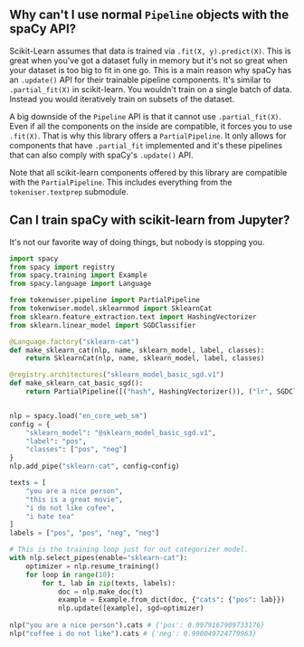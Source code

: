 ## Why can't I use normal `Pipeline` objects with the spaCy API? 

Scikit-Learn assumes that data is trained via `.fit(X, y).predict(X)`. This is great
when you've got a dataset fully in memory but it's not so great when your dataset is 
too big to fit in one go. This is a main reason why spaCy has an `.update()`
API for their trainable pipeline components. It's similar to `.partial_fit(X)` in 
scikit-learn. You wouldn't train on a single batch of data. Instead you would iteratively
train on subsets of the dataset. 

A big downside of the `Pipeline` API is that it cannot use `.partial_fit(X)`. 
Even if all the components on the inside are compatible, it forces you to use `.fit(X)`. 
That is why this library offers a `PartialPipeline`. It only allows for components that have `.partial_fit` 
implemented and it's these pipelines that can also comply with spaCy's `.update()`
API.

Note that all scikit-learn components offered by this library are compatible with
the `PartialPipeline`. This includes everything from the `tokeniser.textprep` submodule. 

## Can I train spaCy with scikit-learn from Jupyter? 

It's not our favorite way of doing things, but nobody is stopping you. 


```python
import spacy 
from spacy import registry
from spacy.training import Example
from spacy.language import Language

from tokenwiser.pipeline import PartialPipeline
from tokenwiser.model.sklearnmod import SklearnCat
from sklearn.feature_extraction.text import HashingVectorizer
from sklearn.linear_model import SGDClassifier

@Language.factory("sklearn-cat")
def make_sklearn_cat(nlp, name, sklearn_model, label, classes):
    return SklearnCat(nlp, name, sklearn_model, label, classes)

@registry.architectures("sklearn_model_basic_sgd.v1")
def make_sklearn_cat_basic_sgd():
    return PartialPipeline([("hash", HashingVectorizer()), ("lr", SGDClassifier(loss="log"))])


nlp = spacy.load("en_core_web_sm")
config = {
    "sklearn_model": "@sklearn_model_basic_sgd.v1", 
    "label": "pos", 
    "classes": ["pos", "neg"]
}
nlp.add_pipe("sklearn-cat", config=config)

texts = [
    "you are a nice person", 
    "this is a great movie", 
    "i do not like cofee", 
    "i hate tea"
]
labels = ["pos", "pos", "neg", "neg"]

# This is the training loop just for out categorizer model.
with nlp.select_pipes(enable="sklearn-cat"):
    optimizer = nlp.resume_training()
    for loop in range(10):
        for t, lab in zip(texts, labels):
            doc = nlp.make_doc(t)
            example = Example.from_dict(doc, {"cats": {"pos": lab}})
            nlp.update([example], sgd=optimizer)
            
nlp("you are a nice person").cats # {'pos': 0.9979167909733176}
nlp("coffee i do not like").cats # {'neg': 0.990049724779963}
```